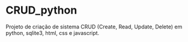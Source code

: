 # CRUD_python
Projeto de criação de sistema CRUD (Create, Read, Update, Delete) em python, sqlite3, html, css e javascript. 
